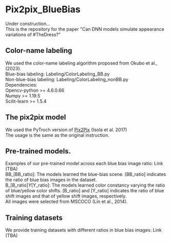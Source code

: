 # Pix2pix_BlueBias

Under construction...  
This is the repository for the paper "Can DNN models simulate appearance variations of #TheDress?"

## Color-name labeling
We used the color-name labeling algorithm proposed from Okubo et al., (2023).  
Blue-bias labeling: Labeling/ColorLabeling_BB.py  
Non-blue-bias labeling: Labeling/ColorLabeling_nonBB.py  
Dependencies:  
Opencv-python  >= 4.6.0.66  
Numpy  >= 1.19.5  
Scilit-learn  >= 1.5.4  

## The pix2pix model
We used the PyTroch version of [Pix2Pix](https://github.com/junyanz/pytorch-CycleGAN-and-pix2pix/tree/master) (Isola et al. 2017)  
The usage is the same as the original instruction.   

## Pre-trained models.
Examples of our pre-trained model across each blue bias image ratio: Link (TBA)  
BB_[BB_ratio]: The models learned the blue-bias scene. [BB_ratio] indicates the ratio of blue bias images in the dataset.  
B_[B_ratio]_Y_[Y_ratio]: The models learned color constancy varying the ratio of blue/yellow color shifts.  [B_ratio] and [Y_ratio] indicates the ratio of blue shift images and that of yellow shift images, respectively.   
All images were selected from MSCOCO (Lin et al., 2014).  

## Training datasets
We provide training datasets with different ratios in blue bias images: Link  (TBA)
